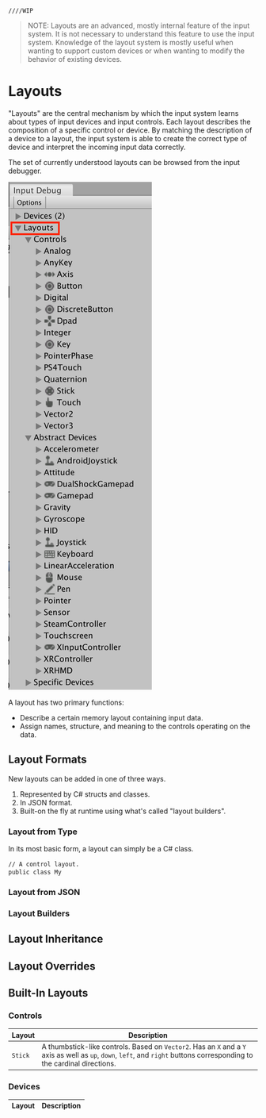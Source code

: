     ////WIP

>NOTE: Layouts are an advanced, mostly internal feature of the input system. It is not necessary to understand this feature to use the input system. Knowledge of the layout system is mostly useful when wanting to support custom devices or when wanting to modify the behavior of existing devices.

# Layouts

"Layouts" are the central mechanism by which the input system learns about types of input devices and input controls. Each layout describes the composition of a specific control or device. By matching the description of a device to a layout, the input system is able to create the correct type of device and interpret the incoming input data correctly.

The set of currently understood layouts can be browsed from the input debugger.

![Layouts in Debugger](Images/LayoutsInDebugger.png)

A layout has two primary functions:

* Describe a certain memory layout containing input data.
* Assign names, structure, and meaning to the controls operating on the data.

## Layout Formats

New layouts can be added in one of three ways.

1. Represented by C# structs and classes.
2. In JSON format.
3. Built-on the fly at runtime using what's called "layout builders".

### Layout from Type

In its most basic form, a layout can simply be a C# class.

```
// A control layout.
public class My
```

### Layout from JSON

### Layout Builders

## Layout Inheritance

## Layout Overrides

## Built-In Layouts

### Controls

|Layout|Description|
|------|-----------|
|`Stick`|A thumbstick-like controls. Based on `Vector2`. Has an `X` and a `Y` axis as well as `up`, `down`, `left`, and `right` buttons corresponding to the cardinal directions.|

### Devices

|Layout|Description|
|------|-----------|
